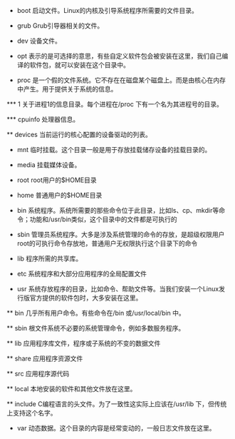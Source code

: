 


* boot 启动文件。Linux的内核及引导系统程序所需要的文件目录。

* grub Grub引导器相关的文件。

* dev 设备文件。

* opt 表示的是可选择的意思，有些自定义软件包会被安装在这里，我们自己编译的软件包，就可以安装在这个目录中。

* proc 是一个假的文件系统。它不存在在磁盘某个磁盘上。而是由核心在内存中产生。用于提供关于系统的信息。

*** 1 关于进程1的信息目录。每个进程在/proc 下有一个名为其进程号的目录。

*** cpuinfo 处理器信息。

** devices 当前运行的核心配置的设备驱动的列表。

* mnt  临时挂载。这个目录一般是用于存放挂载储存设备的挂载目录的。

* media 挂载媒体设备。

* root root用户的$HOME目录

* home 普通用户的$HOME目录

* bin 系统程序。系统所需要的那些命令位于此目录，比如ls、cp、mkdir等命令；功能和/usr/bin类似，这个目录中的文件都是可执行的

* sbin 管理员系统程序。大多是涉及系统管理的命令的存放，是超级权限用户root的可执行命令存放地，普通用户无权限执行这个目录下的命令

* lib 程序所需的共享库。

* etc 系统程序和大部分应用程序的全局配置文件

* usr 系统存放程序的目录，比如命令、帮助文件等。当我们安装一个Linux发行版官方提供的软件包时，大多安装在这里。

** bin 几乎所有用户命令。有些命令在/bin 或/usr/local/bin 中。

** sbin 根文件系统不必要的系统管理命令，例如多数服务程序。

** lib 应用程序库文件，程序或子系统的不变的数据文件

** share 应用程序资源文件

** src 应用程序源代码

** local 本地安装的软件和其他文件放在这里。

** include  C编程语言的头文件。为了一致性这实际上应该在/usr/lib 下，但传统上支持这个名字。

* var 动态数据。这个目录的内容是经常变动的，一般日志文件放在这里。


  
